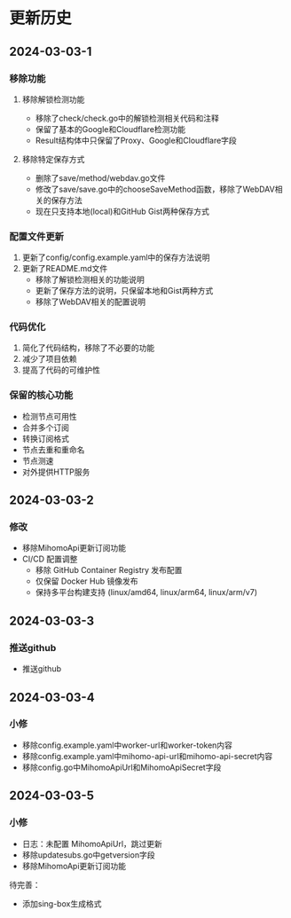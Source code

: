 # 更新历史

## 2024-03-03-1

### 移除功能
1. 移除解锁检测功能
   - 移除了check/check.go中的解锁检测相关代码和注释
   - 保留了基本的Google和Cloudflare检测功能
   - Result结构体中只保留了Proxy、Google和Cloudflare字段

2. 移除特定保存方式
   - 删除了save/method/webdav.go文件
   - 修改了save/save.go中的chooseSaveMethod函数，移除了WebDAV相关的保存方法
   - 现在只支持本地(local)和GitHub Gist两种保存方式

### 配置文件更新
1. 更新了config/config.example.yaml中的保存方法说明
2. 更新了README.md文件
   - 移除了解锁检测相关的功能说明
   - 更新了保存方法的说明，只保留本地和Gist两种方式
   - 移除了WebDAV相关的配置说明

### 代码优化
1. 简化了代码结构，移除了不必要的功能
2. 减少了项目依赖
3. 提高了代码的可维护性

### 保留的核心功能
- 检测节点可用性
- 合并多个订阅
- 转换订阅格式
- 节点去重和重命名
- 节点测速
- 对外提供HTTP服务

## 2024-03-03-2
### 修改
- 移除MihomoApi更新订阅功能
- CI/CD 配置调整
  - 移除 GitHub Container Registry 发布配置
  - 仅保留 Docker Hub 镜像发布
  - 保持多平台构建支持 (linux/amd64, linux/arm64, linux/arm/v7) 

## 2024-03-03-3
### 推送github
- 推送github

## 2024-03-03-4
### 小修
- 移除config.example.yaml中worker-url和worker-token内容
- 移除config.example.yaml中mihomo-api-url和mihomo-api-secret内容
- 移除config.go中MihomoApiUrl和MihomoApiSecret字段

## 2024-03-03-5
### 小修
- 日志：未配置 MihomoApiUrl，跳过更新
- 移除updatesubs.go中getversion字段
- 移除MihomoApi更新订阅功能

待完善：
- 添加sing-box生成格式